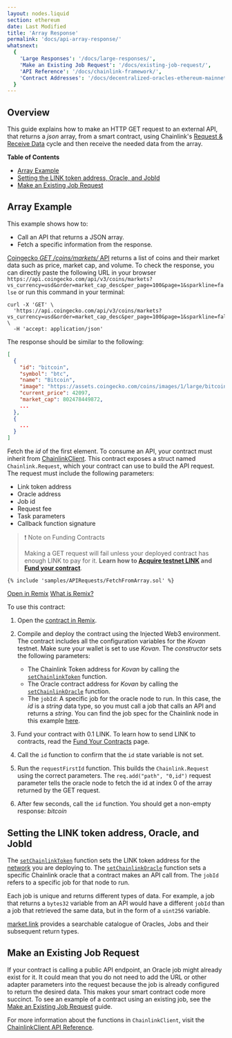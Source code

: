 ```yaml
---
layout: nodes.liquid
section: ethereum
date: Last Modified
title: 'Array Response'
permalink: 'docs/api-array-response/'
whatsnext:
  {
    'Large Responses': '/docs/large-responses/',
    'Make an Existing Job Request': '/docs/existing-job-request/',
    'API Reference': '/docs/chainlink-framework/',
    'Contract Addresses': '/docs/decentralized-oracles-ethereum-mainnet/',
  }
---
```


## Overview

This guide explains how to make an HTTP GET request to an external API, that returns a _json_ array, from a smart contract, using Chainlink's [Request & Receive Data](../request-and-receive-data/) cycle and then receive the needed data from the array.

**Table of Contents**

- [Array Example](#array-example)
- [Setting the LINK token address, Oracle, and JobId](#setting-the-link-token-address-oracle-and-jobid)
- [Make an Existing Job Request](#make-an-existing-job-request)

## Array Example

This example shows how to:

- Call an API that returns a JSON array.
- Fetch a specific information from the response.

[Coingecko _GET /coins/markets/_ API](https://www.coingecko.com/en/api/documentation) returns a list of coins and their market data such as price, market cap, and volume. To check the response, you can directly paste the following URL in your browser `https://api.coingecko.com/api/v3/coins/markets?vs_currency=usd&order=market_cap_desc&per_page=100&page=1&sparkline=false` or run this command in your terminal:

```curl
curl -X 'GET' \
  'https://api.coingecko.com/api/v3/coins/markets?vs_currency=usd&order=market_cap_desc&per_page=100&page=1&sparkline=false' \
  -H 'accept: application/json'
```

The response should be similar to the following:

```json
[
  {
    "id": "bitcoin",
    "symbol": "btc",
    "name": "Bitcoin",
    "image": "https://assets.coingecko.com/coins/images/1/large/bitcoin.png?1547033579",
    "current_price": 42097,
    "market_cap": 802478449872,
    ...
  },
  {
    ...
  }
]
```

Fetch the _id_ of the first element. To consume an API, your contract must inherit from [ChainlinkClient](https://github.com/smartcontractkit/chainlink/blob/master/contracts/src/v0.8/ChainlinkClient.sol). This contract exposes a struct named `Chainlink.Request`, which your contract can use to build the API request. The request must include the following parameters:

- Link token address
- Oracle address
- Job id
- Request fee
- Task parameters
- Callback function signature

> ❗️ Note on Funding Contracts
>
> Making a GET request will fail unless your deployed contract has enough LINK to pay for it. **Learn how to [Acquire testnet LINK](../acquire-link/) and [Fund your contract](../fund-your-contract/)**.

```solidity Kovan
{% include 'samples/APIRequests/FetchFromArray.sol' %}
```

<div class="remix-callout">
    <a href="https://remix.ethereum.org/#url=https://docs.chain.link/samples/APIRequests/FetchFromArray.sol" target="_blank" >Open in Remix</a>
    <a href="/docs/conceptual-overview/#what-is-remix" >What is Remix?</a>
</div>

To use this contract:

1. Open the [contract in Remix](https://remix.ethereum.org/#url=https://docs.chain.link/samples/APIRequests/FetchFromArray.sol).

1. Compile and deploy the contract using the Injected Web3 environment. The contract includes all the configuration variables for the _Kovan_ testnet. Make sure your wallet is set to use _Kovan_. The _constructor_ sets the following parameters:

   - The Chainlink Token address for _Kovan_ by calling the [`setChainlinkToken`](/docs/chainlink-framework/#setchainlinktoken) function.
   - The Oracle contract address for _Kovan_ by calling the [`setChainlinkOracle`](/docs/chainlink-framework/#setchainlinkoracle) function.
   - The `jobId`: A specific job for the oracle node to run. In this case, the _id_ is a _string_ data type, so you must call a job that calls an API and returns a _string_. You can find the job spec for the Chainlink node in this example [here](/docs/direct-request-get-string/).

1. Fund your contract with 0.1 LINK. To learn how to send LINK to contracts, read the [Fund Your Contracts](/docs/fund-your-contract/) page.

1. Call the `id` function to confirm that the `id` state variable is not set.

1. Run the `requestFirstId` function. This builds the `Chainlink.Request` using the correct parameters. The `req.add("path", "0,id")` request parameter tells the oracle node to fetch the id at index 0 of the array returned by the GET request.

1. After few seconds, call the `id` function. You should get a non-empty response: _bitcoin_

## Setting the LINK token address, Oracle, and JobId

The [`setChainlinkToken`](/docs/chainlink-framework/#setchainlinktoken) function sets the LINK token address for the [network](/docs/link-token-contracts/) you are deploying to. The [`setChainlinkOracle`](/docs/chainlink-framework/#setchainlinkoracle) function sets a specific Chainlink oracle that a contract makes an API call from. The `jobId` refers to a specific job for that node to run.

Each job is unique and returns different types of data. For example, a job that returns a `bytes32` variable from an API would have a different `jobId` than a job that retrieved the same data, but in the form of a `uint256` variable.

[market.link](https://market.link/) provides a searchable catalogue of Oracles, Jobs and their subsequent return types.

## Make an Existing Job Request

If your contract is calling a public API endpoint, an Oracle job might already exist for it. It could mean that you do not need to add the URL or other adapter parameters into the request because the job is already configured to return the desired data. This makes your smart contract code more succinct. To see an example of a contract using an existing job, see the [Make an Existing Job Request](../existing-job-request/) guide.

For more information about the functions in `ChainlinkClient`, visit the [ChainlinkClient API Reference](../chainlink-framework/).
